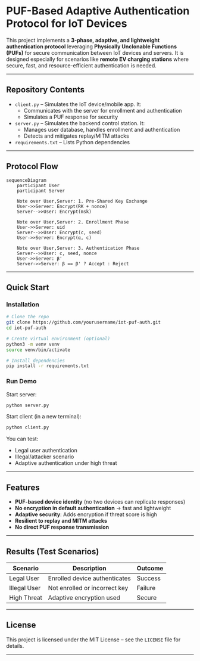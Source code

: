 
# PUF-Based Adaptive Authentication Protocol for IoT Devices

This project implements a **3-phase, adaptive, and lightweight authentication protocol** leveraging **Physically Unclonable Functions (PUFs)** for secure communication between IoT devices and servers. It is designed especially for scenarios like **remote EV charging stations** where secure, fast, and resource-efficient authentication is needed.

---

## Repository Contents

- `client.py` – Simulates the IoT device/mobile app. It:
  - Communicates with the server for enrollment and authentication
  - Simulates a PUF response for security
- `server.py` – Simulates the backend control station. It:
  - Manages user database, handles enrollment and authentication
  - Detects and mitigates replay/MITM attacks
- `requirements.txt` – Lists Python dependencies

---

## Protocol Flow

```mermaid
sequenceDiagram
    participant User
    participant Server

    Note over User,Server: 1. Pre-Shared Key Exchange
    User->>Server: Encrypt(RK + nonce)
    Server-->>User: Encrypt(msk)

    Note over User,Server: 2. Enrollment Phase
    User->>Server: uid
    Server-->>User: Encrypt(c, seed)
    User->>Server: Encrypt(α, c)

    Note over User,Server: 3. Authentication Phase
    Server-->>User: c, seed, nonce
    User->>Server: β'
    Server->>Server: β == β' ? Accept : Reject
```

---

## Quick Start

### Installation

```bash
# Clone the repo
git clone https://github.com/yourusername/iot-puf-auth.git
cd iot-puf-auth

# Create virtual environment (optional)
python3 -m venv venv
source venv/bin/activate

# Install dependencies
pip install -r requirements.txt
```

### Run Demo

Start server:

```bash
python server.py
```

Start client (in a new terminal):

```bash
python client.py
```

You can test:
- Legal user authentication
- Illegal/attacker scenario
- Adaptive authentication under high threat

---

## Features

- **PUF-based device identity** (no two devices can replicate responses)
- **No encryption in default authentication** → fast and lightweight
- **Adaptive security**: Adds encryption if threat score is high
- **Resilient to replay and MITM attacks**
- **No direct PUF response transmission**

---

## Results (Test Scenarios)

| Scenario | Description | Outcome |
|----------|-------------|---------|
| Legal User | Enrolled device authenticates | Success |
| Illegal User | Not enrolled or incorrect key | Failure |
| High Threat | Adaptive encryption used | Secure |

---

## License

This project is licensed under the MIT License – see the `LICENSE` file for details.

---
